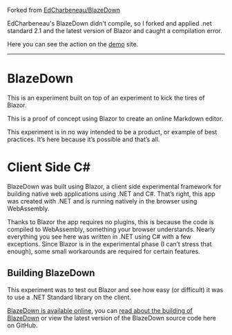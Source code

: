Forked from [EdCharbeneau/BlazeDown](https://github.com/EdCharbeneau/BlazeDown)

EdCharbeneau's BlazeDown didn't compile, so I forked and applied .net standard 2.1 and the latest version of Blazor and caught a compilation error.

Here you can see the action on the [demo](https://dimohy.maum.in/BlazeDown) site.

------

# BlazeDown

This is an experiment built on top of an experiment to kick the tires of Blazor.

This is a proof of concept using Blazor to create an online Markdown editor.

This experiment is in no way intended to be a product, or example of best practices. It’s here because it’s possible and that’s all.

# Client Side C# #

BlazeDown was built using Blazor, a client side experimental framework for building native web applications using .NET and C#. That’s right, this app was created with .NET and is running natively in the browser using WebAssembly.

Thanks to Blazor the app requires no plugins, this is because the code is compiled to WebAssembly, something your browser understands. Nearly everything you see here was written in .NET using C# with a few exceptions. Since Blazor is in the experimental phase (I can’t stress that enough), some small workarounds are required for certain features.

## Building BlazeDown

This experiment was to test out Blazor and see how easy (or difficult) it was to use a .NET Standard library on the client. 

[BlazeDown is available online](http://edcharbeneau.com/BlazeDown/), you can [read about the building of BlazeDown](http://edcharbeneau.com/blazedown-with-blazor/) or view the latest version of the BlazeDown source code here on GitHub.
